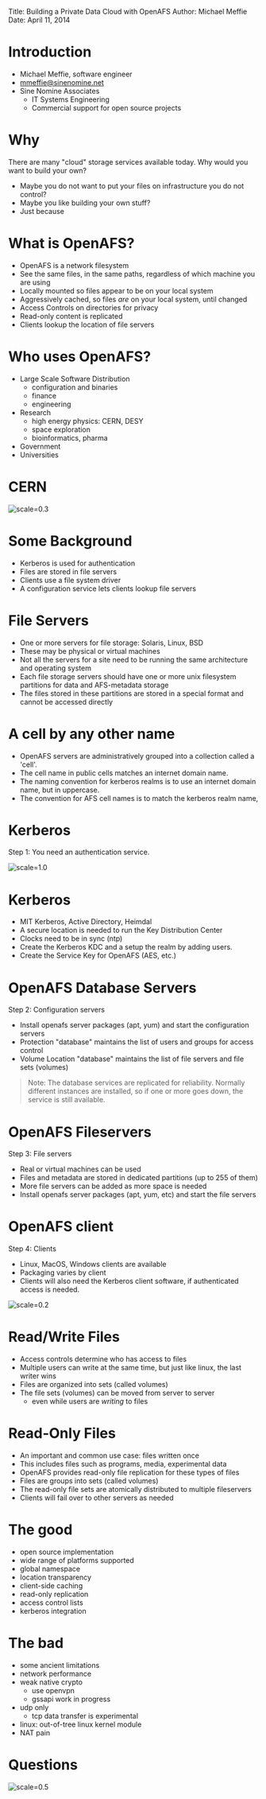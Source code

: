 Title: Building a Private Data Cloud with OpenAFS
Author: Michael Meffie
Date: April 11, 2014


Introduction
============

* Michael Meffie, software engineer
* mmeffie@sinenomine.net
* Sine Nomine Associates
  * IT Systems Engineering
  * Commercial support for open source projects

Why
===

There are many "cloud" storage services available today.
Why would you want to build your own?

* Maybe you do not want to put your files on infrastructure you do not control?
* Maybe you like building your own stuff?
* Just because

What is OpenAFS?
================

* OpenAFS is a network filesystem
* See the same files, in the same paths, regardless of which machine you are using
* Locally mounted so files appear to be on your local system
* Aggressively cached, so files *are* on your local system, until changed
* Access Controls on directories for privacy
* Read-only content is replicated
* Clients lookup the location of file servers

Who uses OpenAFS?
=================

* Large Scale Software Distribution
  * configuration and binaries
  * finance
  * engineering
* Research
  * high energy physics: CERN, DESY
  * space exploration
  * bioinformatics, pharma
* Government
* Universities

CERN
====

![scale=0.3](images/cern-computer-center.jpg)

Some Background
===============

* Kerberos is used for authentication
* Files are stored in file servers
* Clients use a file system driver
* A configuration service lets clients lookup file servers

File Servers
============

* One or more servers for file storage: Solaris, Linux, BSD
* These may be physical or virtual machines
* Not all the servers for a site need to be running the same architecture and operating system
* Each file storage servers should have one or more unix filesystem partitions for data and AFS-metadata storage
* The files stored in these partitions are stored in a special format and cannot be accessed directly

A cell by any other name
========================

* OpenAFS servers are administratively grouped into a collection called a 'cell'.
* The cell name in public cells matches an internet domain name.
* The naming convention for kerberos realms is to use an internet domain name, but in uppercase.
* The convention for AFS cell names is to match the kerberos realm name,

Kerberos
========

Step 1: You need an authentication service.

![scale=1.0](images/cerberus.jpg)

Kerberos
========

* MIT Kerberos, Active Directory, Heimdal
* A secure location is needed to run the Key Distribution Center
* Clocks need to be in sync (ntp)
* Create the Kerberos KDC and a setup the realm by adding users.
* Create the Service Key for OpenAFS (AES, etc.)

OpenAFS Database Servers
========================

Step 2: Configuration servers

* Install openafs server packages (apt, yum) and start the configuration servers
* Protection "database" maintains the list of users and groups for access control
* Volume Location "database" maintains the list of file servers and file sets (volumes)

> Note:
> The database services are replicated for reliability. Normally different instances
> are installed, so if one or more goes down, the service is still available.

OpenAFS Fileservers
===================

Step 3: File servers

* Real or virtual machines can be used
* Files and metadata are stored in dedicated partitions (up to 255 of them)
* More file servers can be added as more space is needed
* Install openafs server packages (apt, yum, etc) and start the file servers

OpenAFS client
==============

Step 4: Clients

* Linux, MacOS, Windows clients are available
* Packaging varies by client
* Clients will also need the Kerberos client software, if authenticated access is needed.

![scale=0.2](images/folder.jpg)

Read/Write Files
================

* Access controls determine who has access to files
* Multiple users can write at the same time, but just like linux, the last writer wins
* Files are organized into sets (called volumes)
* The file sets (volumes) can be moved from server to server
  * even while users are *writing* to files

Read-Only Files
===============

* An important and common use case: files written once
* This includes files such as programs, media, experimental data
* OpenAFS provides read-only file replication for these types of files
* Files are groups into sets (called volumes)
* The read-only file sets are atomically distributed to multiple fileservers
* Clients will fail over to other servers as needed

The good
========

* open source implementation
* wide range of platforms supported
* global namespace
* location transparency
* client-side caching
* read-only replication
* access control lists
* kerberos integration

The bad
=======

* some ancient limitations
* network performance
* weak native crypto
  * use openvpn
  * gssapi work in progress
* udp only
  * tcp data transfer is experimental
* linux: out-of-tree linux kernel module
* NAT pain

Questions
=========

![scale=0.5](images/andy.jpg)

